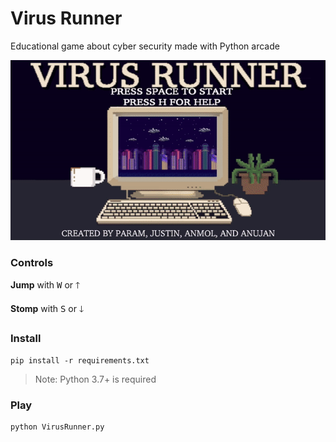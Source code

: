 # Virus Runner
Educational game about cyber security made with Python arcade

![Demo](demo.gif)

### Controls
**Jump** with <kbd>W</kbd> or <kbd>🡑</kbd> 

**Stomp** with <kbd>S</kbd> or <kbd>🡓</kbd> 

### Install
```
pip install -r requirements.txt
```
> Note: Python 3.7+ is required
### Play
```
python VirusRunner.py
```
